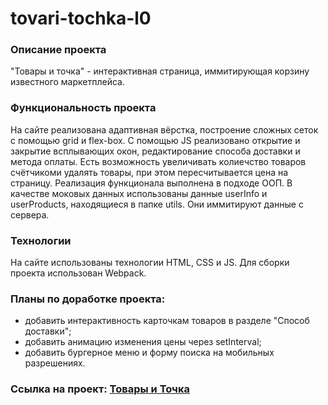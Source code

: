 # tovari-tochka-l0

### Описание проекта

"Товары и точка" - интерактивная страница, иммитирующая корзину известного маркетплейса.

### Функциональность проекта

На сайте реализована адаптивная вёрстка, построение сложных сеток с помощью grid и flex-box. С помощью JS реализовано открытие и закрытие всплывающих окон, редактирование способа доставки и метода оплаты. Есть возможность увеличивать колиечство товаров счётчикоми удалять товары, при этом пересчитывается цена на страницу. Реализация функционала выполнена в подходе ООП. В качестве моковых данных использованы данные userInfo и userProducts, находящиеся в папке utils. Они иммитируют данные с сервера.

### Технологии

На сайте использованы технологии HTML, CSS и JS. Для сборки проекта использован Webpack.

### Планы по доработке проекта:

- добавить интерактивность карточкам товаров в разделе "Способ доставки";
- добавить анимацию изменения цены через setInterval;
- добавить бургерное меню и форму поиска на мобильных разрешениях.

### Ссылка на проект: [Товары и Точка](https://evgeniastep8.github.io/tovari-tochka-l0/)

